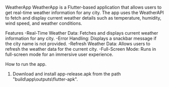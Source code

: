 WeatherApp
WeatherApp is a Flutter-based application that allows users to get real-time weather information for any city. The app uses the WeatherAPI to fetch and display current weather details such as temperature, humidity, wind speed, and weather conditions.

Features
-Real-Time Weather Data: Fetches and displays current weather information for any city.
-Error Handling: Displays a snackbar message if the city name is not provided.
-Refresh Weather Data: Allows users to refresh the weather data for the current city.
-Full-Screen Mode: Runs in full-screen mode for an immersive user experience.

How to run the app.
1. Download and install app-release.apk from the path "build\app\outputs\flutter-apk".
